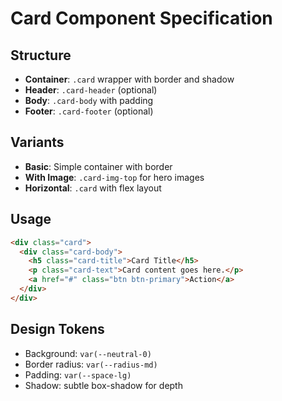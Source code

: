 # Card Component Specification

## Structure
- **Container**: `.card` wrapper with border and shadow
- **Header**: `.card-header` (optional)
- **Body**: `.card-body` with padding
- **Footer**: `.card-footer` (optional)

## Variants
- **Basic**: Simple container with border
- **With Image**: `.card-img-top` for hero images
- **Horizontal**: `.card` with flex layout

## Usage
```html
<div class="card">
  <div class="card-body">
    <h5 class="card-title">Card Title</h5>
    <p class="card-text">Card content goes here.</p>
    <a href="#" class="btn btn-primary">Action</a>
  </div>
</div>
```

## Design Tokens
- Background: `var(--neutral-0)`
- Border radius: `var(--radius-md)`
- Padding: `var(--space-lg)`
- Shadow: subtle box-shadow for depth
